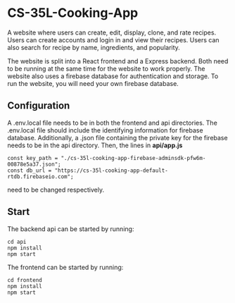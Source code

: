 # CS-35L-Cooking-App
A website where users can create, edit, display, clone, and rate recipes.
Users can create accounts and login in and view their recipes.
Users can also search for recipe by name, ingredients, and popularity.


The website is split into a React frontend and a Express backend.
Both need to be running at the same time for the website to work properly.
The website also uses a firebase database for authentication and storage.
To run the website, you will need your own firebase database.

## Configuration

A .env.local file needs to be in both the frontend and api directories.
The .env.local file should include the identifying information for firebase database.
Additionally, a .json file containing the private key for the firebase needs to be in the api directory.
Then, the lines in **api/app.js**

```
const key_path = "./cs-35l-cooking-app-firebase-adminsdk-pfw6m-00878e5a37.json";
const db_url = "https://cs-35l-cooking-app-default-rtdb.firebaseio.com";
```

need to be changed respectively.

## Start

The backend api can be started by running:

```
cd api
npm install
npm start
```

The frontend can be started by running:

```
cd frontend
npm install
npm start
```